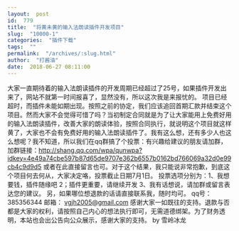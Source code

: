 ```yaml
---
layout:  post
id:  779
title:  "将黄未黄的输入法朗读插件开发项目"
slug:  "10000-1"
categories:  "插件下载"
tags:  ""
permalink:  "/archives/:slug.html"
author:  "打酱油"
date:  2018-06-27 08:11:00
---
```




大家一直期待着的输入法朗读插件的开发周期已经超过了25号，如果插件开发出来了，网站不就第一时间报喜了，显然没有，所以这次我是来报忧的。
项目已经超时，而插件未能如期出现。按照之前的协定，我们应该追回首期汇款并结束这个项目。然而大家不会觉得可惜了吗？当初制定合同就是为了让大家能用上免费好用的输入法朗读插件，改善大家的朗读体验，按照合同执行，就说明这个项目就这样黄了，大家也不会有免费好用的输入法朗读插件了。我有这么想，还有多少人也这么想呢？我不知道，所以我们在qq群搞了个投票：有兴趣给建议的朋友请加群，加群链接：http://shang.qq.com/wpa/qunwpa?idkey=4e49a74cbe597b87d65de9707e362b6557b0162bd766069a32d0e99cb4c9d9d5
或者在此直接留言也可。对于这个结果，我只能说非常抱歉，到底这个项目何去何从，大家决定咯，投票截止日期7月1日。
投票选项分别为：1、我想要钱，插件随缘吧
2；插件更重要，请继续开发
3、我有话想说，请加群或留言表达您的建议。
另，如果哪位想退款的话请直接联系我，随时均可。
qq号：
385356344
邮箱：
vgjh2005@gmail.com
感谢大家一如既往的支持。退款与否都是大家的权利，请按照自己内心的想法执行即可，无需道德绑架。为了财务透明，本站也会出公告向公众展示，感谢大家的支持。
by 雪岭冰龙